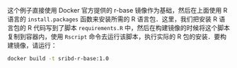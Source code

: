 这个例子直接使用 Docker 官方提供的 r-base 镜像作为基础，然后在上面使用 R 语言的 `install.packages` 函数来安装所需的 R 语言包．这里，我们把安装 R 语言包的 R 代码写到了脚本 `requirements.R` 中，然后在构建镜像的时候将这个脚本复制到容器内，使用 `Rscript` 命令去运行该脚本，执行实际的 R 包的安装．要构建镜像，请运行：

```bash
docker build -t sribd-r-base:1.0
```